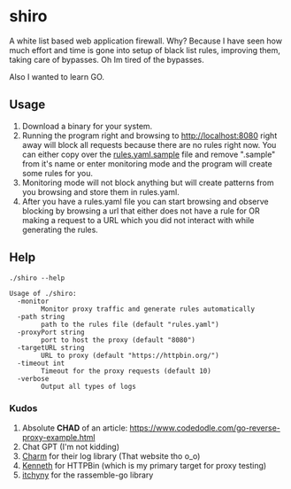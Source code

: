 # shiro

A white list based web application firewall. Why? Because I have seen how much effort and time is gone into setup of black list rules, improving them, taking care of bypasses. Oh Im tired of the bypasses.

Also I wanted to learn GO.


## Usage 

1. Download a binary for your system.
2. Running the program right and browsing to [http://localhost:8080](http://localhost:8080) right away will block all requests because there are no rules right now. You can either copy over the [rules.yaml.sample](rules.yaml.sample) file and remove ".sample" from it's name or enter monitoring mode and the program will create some rules for you.
3. Monitoring mode will not block anything but will create patterns from you browsing and store them in rules.yaml.
4. After you have a rules.yaml file you can start browsing and observe blocking by browsing a url that either does not have a rule for OR making a request to a URL which you did not interact with while generating the rules.

## Help

```
./shiro --help

Usage of ./shiro:
  -monitor
        Monitor proxy traffic and generate rules automatically
  -path string
        path to the rules file (default "rules.yaml")
  -proxyPort string
        port to host the proxy (default "8080")
  -targetURL string
        URL to proxy (default "https://httpbin.org/")
  -timeout int
        Timeout for the proxy requests (default 10)
  -verbose
        Output all types of logs
```

### Kudos

1. Absolute **CHAD** of an article: https://www.codedodle.com/go-reverse-proxy-example.html
2. Chat GPT (I'm not kidding)
3. [Charm](https://charm.sh/) for their log library (That website tho o_o)
4. [Kenneth](https://kennethreitz.org/) for HTTPBin (which is my primary target for proxy testing)
5. [itchyny](https://github.com/itchyny/) for the rassemble-go library
